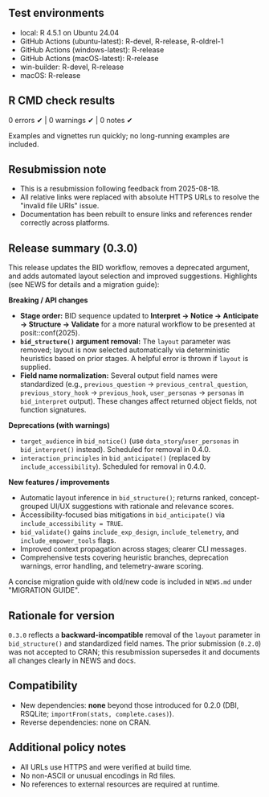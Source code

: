 ## Test environments
* local: R 4.5.1 on Ubuntu 24.04
* GitHub Actions (ubuntu-latest): R-devel, R-release, R-oldrel-1
* GitHub Actions (windows-latest): R-release
* GitHub Actions (macOS-latest): R-release
* win-builder: R-devel, R-release
* macOS: R-release

## R CMD check results
0 errors ✔ | 0 warnings ✔ | 0 notes ✔

Examples and vignettes run quickly; no long-running examples are included.

## Resubmission note
* This is a resubmission following feedback from 2025-08-18.
* All relative links were replaced with absolute HTTPS URLs to resolve the "invalid file URIs" issue.
* Documentation has been rebuilt to ensure links and references render correctly across platforms.

## Release summary (0.3.0)
This release updates the BID workflow, removes a deprecated argument, and adds automated layout selection and improved suggestions. Highlights (see NEWS for details and a migration guide):

**Breaking / API changes**
* **Stage order:** BID sequence updated to **Interpret → Notice → Anticipate → Structure → Validate** for a more natural workflow to be presented at posit::conf(2025).
* **`bid_structure()` argument removal:** The `layout` parameter was removed; layout is now selected automatically via deterministic heuristics based on prior stages. A helpful error is thrown if `layout` is supplied.
* **Field name normalization:** Several output field names were standardized (e.g., `previous_question` → `previous_central_question`, `previous_story_hook` → `previous_hook`, `user_personas` → `personas` in `bid_interpret` output). These changes affect returned object fields, not function signatures.

**Deprecations (with warnings)**
* `target_audience` in `bid_notice()` (use `data_story`/`user_personas` in `bid_interpret()` instead). Scheduled for removal in 0.4.0.
* `interaction_principles` in `bid_anticipate()` (replaced by `include_accessibility`). Scheduled for removal in 0.4.0.

**New features / improvements**
* Automatic layout inference in `bid_structure()`; returns ranked, concept-grouped UI/UX suggestions with rationale and relevance scores.
* Accessibility-focused bias mitigations in `bid_anticipate()` via `include_accessibility = TRUE`.
* `bid_validate()` gains `include_exp_design`, `include_telemetry`, and `include_empower_tools` flags.
* Improved context propagation across stages; clearer CLI messages.
* Comprehensive tests covering heuristic branches, deprecation warnings, error handling, and telemetry-aware scoring.

A concise migration guide with old/new code is included in `NEWS.md` under "MIGRATION GUIDE".

## Rationale for version
`0.3.0` reflects a **backward-incompatible** removal of the `layout` parameter in `bid_structure()` and standardized field names. The prior submission (`0.2.0`) was not accepted to CRAN; this resubmission supersedes it and documents all changes clearly in NEWS and docs.

## Compatibility
* New dependencies: **none** beyond those introduced for 0.2.0 (DBI, RSQLite; `importFrom(stats, complete.cases)`).
* Reverse dependencies: none on CRAN.

## Additional policy notes
* All URLs use HTTPS and were verified at build time.
* No non-ASCII or unusual encodings in Rd files.
* No references to external resources are required at runtime.
